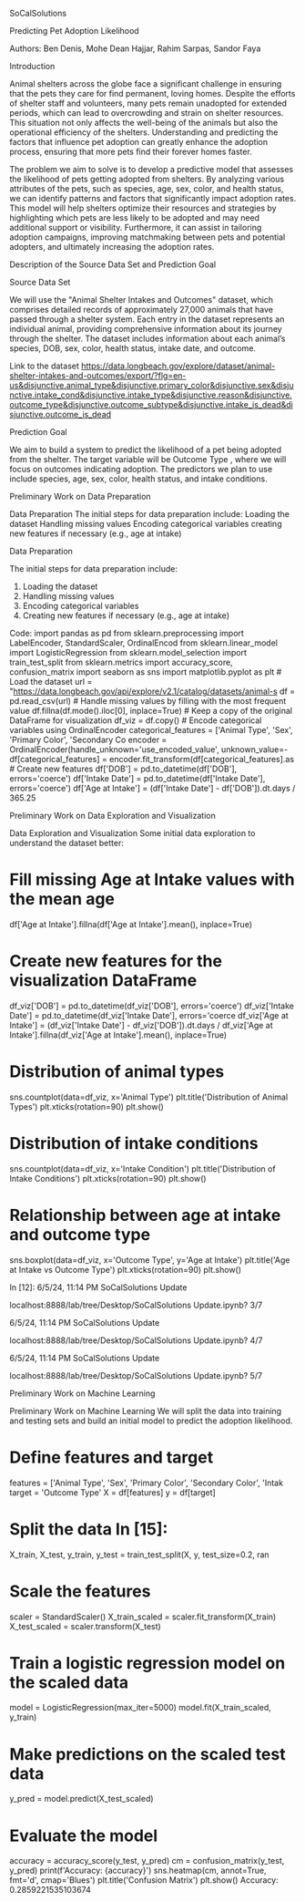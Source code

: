 SoCalSolutions

Predicting Pet Adoption Likelihood

Authors: Ben Denis, Mohe Dean Hajjar, Rahim Sarpas, Sandor Faya

Introduction

Animal shelters across the globe face a significant challenge in ensuring that the pets they care for find permanent, loving homes. Despite the efforts of shelter staff and volunteers, many pets remain unadopted for extended periods, which can lead to overcrowding and strain on shelter resources. This situation not only affects the well-being of the animals but also the operational efficiency of the shelters. Understanding and predicting the factors that influence pet adoption can greatly enhance the adoption process, ensuring that more pets find their forever homes faster.

The problem we aim to solve is to develop a predictive model that assesses the likelihood of pets getting adopted from shelters. By analyzing various attributes of the pets, such as species, age, sex, color, and health status, we can identify patterns and factors that significantly impact adoption rates. This model will help shelters optimize their resources and strategies by highlighting which pets are less likely to be adopted and may need additional support or visibility. Furthermore, it can assist in tailoring adoption campaigns, improving matchmaking between pets and potential adopters, and ultimately increasing the adoption rates.

Description of the Source Data Set and Prediction Goal

Source Data Set

We will use the "Animal Shelter Intakes and Outcomes" dataset, which comprises detailed records of approximately 27,000 animals that have passed through a shelter system. Each entry in the dataset represents an individual animal, providing comprehensive information about its journey through the shelter. The dataset includes information about each animalʼs species, DOB, sex, color, health status, intake date, and outcome.

Link to the dataset
https://data.longbeach.gov/explore/dataset/animal-shelter-intakes-and-outcomes/export/?flg=en-us&disjunctive.animal_type&disjunctive.primary_color&disjunctive.sex&disjunctive.intake_cond&disjunctive.intake_type&disjunctive.reason&disjunctive.outcome_type&disjunctive.outcome_subtype&disjunctive.intake_is_dead&disjunctive.outcome_is_dead

Prediction Goal

We aim to build a system to predict the likelihood of a pet being adopted from the shelter. The target variable will be Outcome Type , where we will focus on outcomes indicating adoption. The predictors we plan to use include species, age, sex, color, health status, and intake conditions.

Preliminary Work on Data Preparation

Data Preparation The initial steps for data preparation include: 
Loading the dataset Handling missing values Encoding categorical variables creating new features if necessary (e.g., age at intake)

Data Preparation

The initial steps for data preparation include:

1. Loading the dataset
2. Handling missing values
3. Encoding categorical variables
4. Creating new features if necessary (e.g., age at intake)
   
Code:
    import pandas as pd
    from sklearn.preprocessing import LabelEncoder, StandardScaler, OrdinalEncod
    from sklearn.linear_model import LogisticRegression
    from sklearn.model_selection import train_test_split
    from sklearn.metrics import accuracy_score, confusion_matrix
    import seaborn as sns
    import matplotlib.pyplot as plt
    # Load the dataset
    url = "https://data.longbeach.gov/api/explore/v2.1/catalog/datasets/animal-s
    df = pd.read_csv(url)
    # Handle missing values by filling with the most frequent value
    df.fillna(df.mode().iloc[0], inplace=True)
    # Keep a copy of the original DataFrame for visualization
    df_viz = df.copy()
    # Encode categorical variables using OrdinalEncoder
    categorical_features = ['Animal Type', 'Sex', 'Primary Color', 'Secondary Co
    encoder = OrdinalEncoder(handle_unknown='use_encoded_value', unknown_value=-
    df[categorical_features] = encoder.fit_transform(df[categorical_features].as
    # Create new features
    df['DOB'] = pd.to_datetime(df['DOB'], errors='coerce')
    df['Intake Date'] = pd.to_datetime(df['Intake Date'], errors='coerce')
    df['Age at Intake'] = (df['Intake Date'] - df['DOB']).dt.days / 365.25


Preliminary Work on Data Exploration and Visualization

Data Exploration and Visualization
Some initial data exploration to understand the dataset better:
# Fill missing Age at Intake values with the mean age
df['Age at Intake'].fillna(df['Age at Intake'].mean(), inplace=True)
# Create new features for the visualization DataFrame
df_viz['DOB'] = pd.to_datetime(df_viz['DOB'], errors='coerce')
df_viz['Intake Date'] = pd.to_datetime(df_viz['Intake Date'], errors='coerce
df_viz['Age at Intake'] = (df_viz['Intake Date'] - df_viz['DOB']).dt.days /
df_viz['Age at Intake'].fillna(df_viz['Age at Intake'].mean(), inplace=True)
# Distribution of animal types
sns.countplot(data=df_viz, x='Animal Type')
plt.title('Distribution of Animal Types')
plt.xticks(rotation=90)
plt.show()
# Distribution of intake conditions
sns.countplot(data=df_viz, x='Intake Condition')
plt.title('Distribution of Intake Conditions')
plt.xticks(rotation=90)
plt.show()
# Relationship between age at intake and outcome type
sns.boxplot(data=df_viz, x='Outcome Type', y='Age at Intake')
plt.title('Age at Intake vs Outcome Type')
plt.xticks(rotation=90)
plt.show()

In [12]:
6/5/24, 11:14 PM SoCalSolutions Update

localhost:8888/lab/tree/Desktop/SoCalSolutions Update.ipynb? 3/7

6/5/24, 11:14 PM SoCalSolutions Update

localhost:8888/lab/tree/Desktop/SoCalSolutions Update.ipynb? 4/7

6/5/24, 11:14 PM SoCalSolutions Update

localhost:8888/lab/tree/Desktop/SoCalSolutions Update.ipynb? 5/7

Preliminary Work on Machine Learning

Preliminary Work on Machine Learning
We will split the data into training and testing sets and build an initial model to predict
the adoption likelihood.
# Define features and target
features = ['Animal Type', 'Sex', 'Primary Color', 'Secondary Color', 'Intak
target = 'Outcome Type'
X = df[features]
y = df[target]
# Split the data In [15]:




X_train, X_test, y_train, y_test = train_test_split(X, y, test_size=0.2, ran
# Scale the features
scaler = StandardScaler()
X_train_scaled = scaler.fit_transform(X_train)
X_test_scaled = scaler.transform(X_test)
# Train a logistic regression model on the scaled data
model = LogisticRegression(max_iter=5000)
model.fit(X_train_scaled, y_train)
# Make predictions on the scaled test data
y_pred = model.predict(X_test_scaled)
# Evaluate the model
accuracy = accuracy_score(y_test, y_pred)
cm = confusion_matrix(y_test, y_pred)
print(f'Accuracy: {accuracy}')
sns.heatmap(cm, annot=True, fmt='d', cmap='Blues')
plt.title('Confusion Matrix')
plt.show()
Accuracy: 0.2859221535103674
